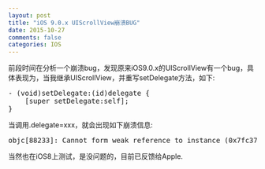 ```yaml
---
layout: post
title: "iOS 9.0.x UIScrollView崩溃BUG"
date: 2015-10-27
comments: false
categories: IOS
---
```


前段时间在分析一个崩溃bug，发现原来iOS9.0.x的UIScrollView有一个bug，具体表现为，当我继承UIScrollView，并重写setDelegate方法，如下:
<pre>
- (void)setDelegate:(id)delegate {
    [super setDelegate:self];
}
</pre>
当调用.delegate=xxx，就会出现如下崩溃信息:
<pre>
objc[88233]: Cannot form weak reference to instance (0x7fc37c857400) of class TestScrollView. It is possible that this object was over-released, or is in the process of deallocation.</pre>

当然也在iOS8上测试，是没问题的，目前已反馈给Apple.
